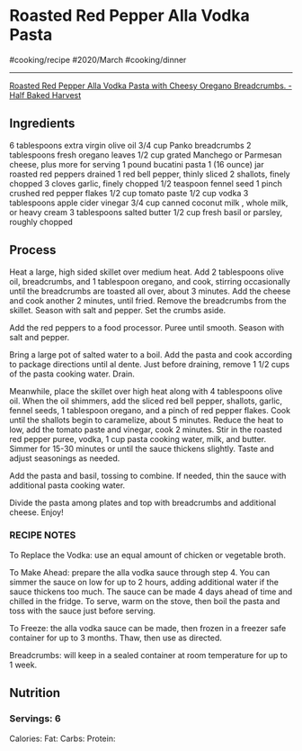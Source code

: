 # Roasted Red Pepper Alla Vodka Pasta
#cooking/recipe #2020/March #cooking/dinner
- - - -
[Roasted Red Pepper Alla Vodka Pasta with Cheesy Oregano Breadcrumbs. - Half Baked Harvest](https://www.halfbakedharvest.com/roasted-red-pepper-alla-vodka-pasta/)

## Ingredients
6 tablespoons extra virgin olive oil
3/4 cup Panko breadcrumbs
2 tablespoons fresh oregano leaves
1/2 cup grated Manchego or Parmesan cheese, plus more for serving
1 pound bucatini pasta
1 (16 ounce) jar roasted red peppers drained
1 red bell pepper, thinly sliced
2 shallots, finely chopped
3 cloves garlic, finely chopped
1/2 teaspoon fennel seed
1 pinch crushed red pepper flakes
1/2 cup tomato paste
1/2 cup vodka
3 tablespoons apple cider vinegar
3/4 cup canned coconut milk , whole milk, or heavy cream
3 tablespoons salted butter
1/2 cup fresh basil or parsley, roughly chopped

## Process
Heat a large, high sided skillet over medium heat. Add 2 tablespoons olive oil, breadcrumbs, and 1 tablespoon oregano, and cook, stirring occasionally until the breadcrumbs are toasted all over, about 3 minutes. Add the cheese and cook another 2 minutes, until fried. Remove the breadcrumbs from the skillet. Season with salt and pepper. Set the crumbs aside.

Add the red peppers to a food processor. Puree until smooth. Season with salt and pepper.

Bring a large pot of salted water to a boil. Add the pasta and cook according to package directions until al dente. Just before draining, remove 1 1/2 cups of the pasta cooking water. Drain.

Meanwhile, place the skillet over high heat along with 4 tablespoons olive oil. When the oil shimmers, add the sliced red bell pepper, shallots, garlic, fennel seeds, 1 tablespoon oregano, and a pinch of red pepper flakes. Cook until the shallots begin to caramelize, about 5 minutes. Reduce the heat to low, add the tomato paste and vinegar, cook 2 minutes. Stir in the roasted red pepper puree, vodka, 1 cup pasta cooking water, milk, and butter. Simmer for 15-30 minutes or until the sauce thickens slightly. Taste and adjust seasonings as needed.

Add the pasta and basil, tossing to combine. If needed, thin the sauce with additional pasta cooking water.

Divide the pasta among plates and top with breadcrumbs and additional cheese. Enjoy!

### RECIPE NOTES
To Replace the Vodka: use an equal amount of chicken or vegetable broth.

To Make Ahead: prepare the alla vodka sauce through step 4. You can simmer the sauce on low for up to 2 hours, adding additional water if the sauce thickens too much. The sauce can be made 4 days ahead of time and chilled in the fridge. To serve, warm on the stove, then boil the pasta and toss with the sauce just before serving. 

To Freeze: the alla vodka sauce can be made, then frozen in a freezer safe container for up to 3 months. Thaw, then use as directed. 

Breadcrumbs: will keep in a sealed container at room temperature for up to 1 week. 


## Nutrition
### Servings: 6
Calories: 
Fat: 
Carbs: 
Protein: 